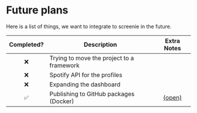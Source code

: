 # Future plans

Here is a list of things, we want to integrate to screenie in the future.

| Completed? | Description | Extra Notes |
| :---: | --- | :---: |
| ❌ | Trying to move the project to a framework | |
| ❌ | Spotify API for the profiles | |
| ❌ | Expanding the dashboard | |
| ✅ | Publishing to GitHub packages (Docker) | [(open)](https://github.com/screeniehost/screenie/pkgs/container/screenie) |